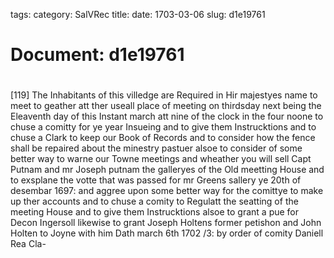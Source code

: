 tags: 
category: SalVRec
title: 
date: 1703-03-06
slug: d1e19761




# Document: d1e19761


# 

[119] The Inhabitants of this villedge are Required in Hir majestyes name to meet to geather att ther useall place of meeting on thirdsday next being the Eleaventh day of this Instant march att nine of the clock in the four noone to chuse a comitty for ye year Insueing and to give them Instrucktions and to chuse a Clark to keep our Book of Records and to consider how the fence shall be repaired about the minestry pastuer alsoe to consider of some better way to warne our Towne meetings and wheather you will sell Capt Putnam and mr Joseph putnam the galleryes of the Old meetting House and to exsplane the votte that was passed for mr Greens sallery ye 20th of desembar 1697: and aggree upon some better way for the comittye to make up ther accounts and to chuse a comity to Regulatt the seatting of the meeting House and to give them Instrucktions alsoe to grant a pue for Decon Ingersoll likewise to grant Joseph Holtens former petishon and John Holten to Joyne with him Dath march 6th 1702 /3: by order of comity Daniell Rea Cla-
